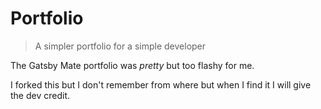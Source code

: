 # Portfolio
> A simpler portfolio for a simple developer

The Gatsby Mate portfolio was *pretty* but too flashy for me.

I forked this but I don't remember from where but when I find it I will give the dev credit.
